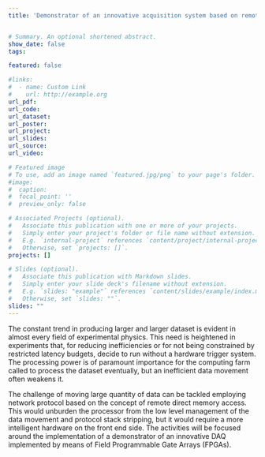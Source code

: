 ```yaml
---
title: 'Demonstrator of an innovative acquisition system based on remote direct memory transfer'


# Summary. An optional shortened abstract.
show_date: false
tags:

featured: false

#links:
#  - name: Custom Link
#    url: http://example.org
url_pdf: 
url_code:
url_dataset:
url_poster: 
url_project:
url_slides:
url_source:
url_video:

# Featured image
# To use, add an image named `featured.jpg/png` to your page's folder.
#image:
#  caption:
#  focal_point: ''
#  preview_only: false

# Associated Projects (optional).
#   Associate this publication with one or more of your projects.
#   Simply enter your project's folder or file name without extension.
#   E.g. `internal-project` references `content/project/internal-project/index.md`.
#   Otherwise, set `projects: []`.
projects: []

# Slides (optional).
#   Associate this publication with Markdown slides.
#   Simply enter your slide deck's filename without extension.
#   E.g. `slides: "example"` references `content/slides/example/index.md`.
#   Otherwise, set `slides: ""`.
slides: ""
---
```


The constant trend in producing larger and larger dataset is evident in almost every field of experimental physics. This need is heightened in experiments that, for reducing inefficiencies or for not being constrained by restricted latency budgets, decide to run without a hardware trigger system. The processing power is of paramount importance for the computing farm called to process the dataset eventually, but an inefficient data movement often weakens it. 

The challenge of moving large quantity of data can be tackled employing network protocol based on the concept of remote direct memory access. This would unburden the processor from the low level management of the data movement and protocol stack stripping, but it would require a more intelligent hardware on the front end side. The activities will be focused around the implementation of a demonstrator of an innovative DAQ implemented by means of Field Programmable Gate Arrays (FPGAs). 
